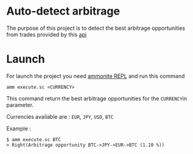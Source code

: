 # Auto-detect arbitrage

The purpose of this project is to detect the best arbitrage opportunities from trades provided by this [api](https://fx.priceonomics.com/v1/rates/) 
# Launch
For launch the project you need [ammonite REPL](http://ammonite.io/#Ammonite) and run this command

    amm execute.sc <CURRENCY>

This command return the best arbitrage opportunities for the `CURRENCY`in parameter. 

Currencies available are : `EUR`, `JPY`, `USD`, `BTC` 

Example : 

    $ amm execute.sc BTC 
    > Right(Arbitrage opportunity BTC->JPY->EUR->BTC (1.10 %))

